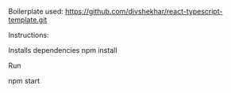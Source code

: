 Boilerplate used:  https://github.com/divshekhar/react-typescript-template.git

Instructions:

Installs dependencies
npm install

Run

npm start
